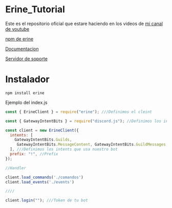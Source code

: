 # Erine_Tutorial
Este es el repositorio oficial que estare haciendo en los videos de [mi canal de youtube](https://www.youtube.com/channel/UC1NOFEDs5Q86cMs7PQdzhyw)

[npm de erine](https://www.npmjs.com/package/erine)

[Documentacion](https://erine.cyberghxst.ga)

[Servidor de soporte](https://discord.gg/WKv2zYFhtH)


# Instalador

```
npm install erine
```

Ejemplo del index.js

```js
const { ErineClient } = require("erine"); ///Definimos el cleint

const { GatewayIntentBits } = require("discord.js"); //Definimos los intents

const client = new ErineClient({
  intents: [
    GatewayIntentBits.Guilds, 
     GatewayIntentBits.MessageContent, GatewayIntentBits.GuildMessages, GatewayIntentBits.GuildMembers
  ], ///Definimos los intents que usa nuestro bot
  prefix: "!", //Prefix
});

//Handler

client.load_commands('./comandos')
client.load_events('./events')

////

client.login(""); ///Token de tu bot
```
